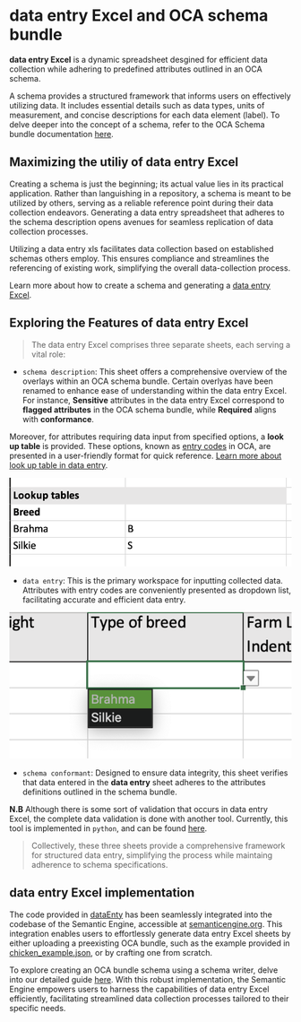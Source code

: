 # data entry Excel and OCA schema bundle

**data entry Excel** is a dynamic spreadsheet desgined for efficient data collection while adhering to predefined attributes outlined in an OCA schema.

A schema provides a structured framework that informs users on effectively utilizing data. It includes essential details such as data types, units of measurement, and concise descriptions for each data element (label). To delve deeper into the concept of a schema, refer to the OCA Schema bundle documentation [here](https://oca.colossi.network/specification/#bundle).

## Maximizing the utiliy of data entry Excel

Creating a schema is just the beginning; its actual value lies in its practical application. Rather than languishing in a repository, a schema is meant to be utilized by others, serving as a reliable reference point during their data collection endeavors. Generating a data entry spreadsheet that adheres to the schema description opens avenues for seamless replication of data collection processes.

Utilizing a data entry xls facilitates data collection based on established schemas others employ. This ensures compliance and streamlines the referencing of existing work, simplifying the overall data-collection process.

Learn more about how to create a schema and generating a [data entry Excel](https://agrifooddatacanada.github.io/OCA_training_pathway/).

## Exploring the Features of data entry Excel

> The data entry Excel comprises three separate sheets, each serving a vital role:

- `schema description`: This sheet offers a comprehensive overview of the overlays within an OCA schema bundle. Certain overlyas have been renamed to enhance ease of understanding within the data entry Excel. For instance, **Sensitive** attributes in the data entry Excel correspond to **flagged attributes** in the OCA schema bundle, while **Required** aligns with **conformance**.

Moreover, for attributes requiring data input from specified options, a **look up table** is provided. These options, known as [entry codes](https://oca.colossi.network/specification/#entry-code-overlay) in OCA, are presented in a user-friendly format for quick reference. [Learn more about look up table in data entry](https://www.youtube.com/watch?v=T-Uzr3p41SM&t=180s).

![lookup table for entry codes](./images/lookup.png)

- `data entry`: This is the primary workspace for inputting collected data. Attributes with entry codes are conveniently presented as dropdown list, facilitating accurate and efficient data entry.

![drop down list for entry codes](./images/dropdown.png)

- `schema conformant`: Designed to ensure data integrity, this sheet verifies that data entered in the **data entry** sheet adheres to the attributes definitions outlined in the schema bundle.

**N.B** Although there is some sort of validation that occurs in data entry Excel, the complete data validation is done with another tool. Currently, this tool is implemented in `python`, and can be found [here](https://pypi.org/project/oca-ds-validator/0.0.2/).

> Collectively, these three sheets provide a comprehensive framework for structured data entry, simplifying the process while maintaing adherence to schema specifications.

## data entry Excel implementation

The code provided in [dataEnty](./dataEntry.js) has been seamlessly integrated into the codebase of the Semantic Engine, accessible at [semanticengine.org](https://www.semanticengine.org/). This integration enables users to effortlessly generate data entry Excel sheets by either uploading a preexisting OCA bundle, such as the example provided in [chicken_example.json](./chicken_example.json), or by crafting one from scratch.

To explore creating an OCA bundle schema using a schema writer, delve into our detailed guide [here](https://www.semanticengine.org/start). With this robust implementation, the Semantic Engine empowers users to harness the capabilities of data entry Excel efficiently, facilitating streamlined data collection processes tailored to their specific needs.